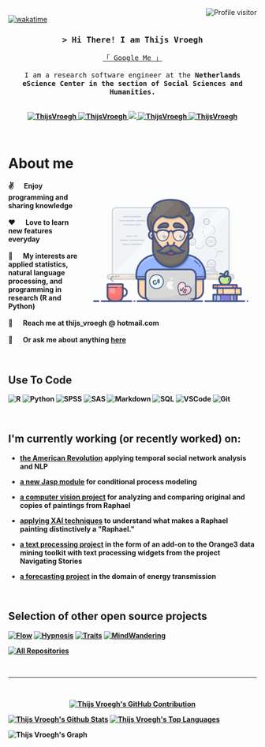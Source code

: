 <!--
<h2 align="center">
  Welcome!
  <img src="https://media.giphy.com/media/hvRJCLFzcasrR4ia7z/giphy.gif" width="28">
</h2>
-->

<!--
<p align="center">
  <a href="https://github.com/ThijsVroegh"><img src="https://readme-typing-svg.herokuapp.com/?lines=Self%20Taught%20Programmer;Front%20End%20Developer;1.5%2B%20years%20of%20coding%20experience;Always%20learning%20new%20things&center=true&width=380&height=45"></a>
</p>

 -->

<a href="https://komarev.com/ghpvc/?username=ThijsVroegh">
  <img align="right" src="https://komarev.com/ghpvc/?username=ThijsVroegh&label=Visitors&color=0e75b6&style=flat" alt="Profile visitor" />
</a>


[![wakatime](https://wakatime.com/badge/user/eebb3dd8-d9b2-40de-9b88-6fd6cac99dbc.svg)](https://wakatime.com/@eebb3dd8-d9b2-40de-9b88-6fd6cac99dbc)

<!-- Intro  -->
<h3 align="center">
        <samp>&gt; Hi There! I am Thijs Vroegh</a></b>
        </samp>
</h3>


<p align="center"> 
  <samp>
    <a href="https://www.google.com/search?q=Thijs+Vroegh">「 Google Me 」</a>
    <br>
    <br>
    I am a research software engineer at the <b>Netherlands eScience Center<b> in the section of Social Sciences and Humanities.
    <br>
    <br>
  </samp>
</p>

<p align="center">
 <a href="https://tvroegh.netlify.app/" target="blank">
  <img src="https://img.shields.io/badge/Website-DC143C?style=for-the-badge&logo=medium&logoColor=white" alt="ThijsVroegh" />
 </a>
 <a href="https://linkedin.com/in/thijsvroegh" target="_blank">
  <img src="https://img.shields.io/badge/LinkedIn-0077B5?style=for-the-badge&logo=linkedin&logoColor=white" alt="ThijsVroegh"/>
 </a>
  <a href="https://twitter.com/thijs_vroegh" target="_blank">
  <img src="https://img.shields.io/badge/Twitter-1DA1F2?style=for-the-badge&logo=twitter&logoColor=white" />
 </a>
 <a href="https://www.researchgate.net/profile/Thijs-Vroegh-2" target="_blank">
  <img src="https://img.shields.io/badge/Researchgate-fe4164?style=for-the-badge&logo=researchgate&logoColor=white" alt="ThijsVroegh" />
 </a> 
 <a href="https://www.esciencecenter.nl/team/thijs-vroegh/" target="_blank">
  <img src="https://img.shields.io/badge/eScience Center-20BEFF?&style=for-the-badge&logo=escience&logoColor=white" alt="ThijsVroegh"  />
  </a> 
</p>
<br />

<!-- About Section -->
 # About me
 
<p>
 <img align="right" width="350" src="assets/programmer.gif" alt="assets/programmer.gif" />
  
 ✌️ &emsp; Enjoy programming and sharing knowledge <br/><br/>
 ❤️ &emsp; Love to learn new features everyday<br/><br/> 
 👀 &emsp; My interests are applied statistics, natural language processing, and programming in research (R and Python)  <br/><br/>
 📧 &emsp; Reach me at thijs_vroegh @ hotmail.com<br/><br/>
 💬 &emsp; Or ask me about anything [here](https://github.com/ThijsVroegh/ThijsVroegh/issues)

</p>

<br/>

## Use To Code

<!--![Javascript](https://img.shields.io/badge/Javascript-F0DB4F?style=for-the-badge&labelColor=black&logo=javascript&logoColor=F0DB4F)
![Typescript](https://img.shields.io/badge/Typescript-007acc?style=for-the-badge&labelColor=black&logo=typescript&logoColor=007acc)
![React](https://img.shields.io/badge/-React-61DBFB?style=for-the-badge&labelColor=black&logo=react&logoColor=61DBFB)
![React Native](https://img.shields.io/badge/React_Native-20232A?style=for-the-badge&logo=react&logoColor=61DAFB)
![Next.js](https://img.shields.io/badge/next.js-000000?style=for-the-badge&logo=nextdotjs&logoColor=white)
![Nodejs](https://img.shields.io/badge/Nodejs-3C873A?style=for-the-badge&labelColor=black&logo=node.js&logoColor=3C873A)
![Express.js](https://img.shields.io/badge/Express.js-000000?style=for-the-badge&logo=express&logoColor=white)
![MongoDB](https://img.shields.io/badge/MongoDB-4EA94B?style=for-the-badge&logo=mongodb&logoColor=white)
![HTML](https://img.shields.io/badge/HTML5-E34F26?style=for-the-badge&logo=html5&logoColor=white)
![CSS3](https://img.shields.io/badge/CSS3-1572B6?style=for-the-badge&logo=css3&logoColor=white)
![SASS Badge](https://img.shields.io/badge/Sass-CC6699?style=for-the-badge&logo=sass&logoColor=white)
-->
![R](https://img.shields.io/badge/R-0170FE?style=for-the-badge&logo=R&logoColor=white)
![Python](https://img.shields.io/badge/Python-092749?style=for-the-badge&logo=Python&logoColor=06B6D4&labelColor=000000)
![SPSS](https://img.shields.io/badge/SPSS-563D7C?style=for-the-badge&logo=bootstrap&logoColor=white)
![SAS](https://img.shields.io/badge/sas-2E7EEA?style=for-the-badge&logo=strapi&logoColor=white)
![Markdown](https://img.shields.io/badge/Markdown-000000?style=for-the-badge&logo=markdown&logoColor=white)
![SQL](https://img.shields.io/badge/sql-593D88?style=for-the-badge&logo=redux&logoColor=white)
![VSCode](https://img.shields.io/badge/Visual_Studio-0078d7?style=for-the-badge&logo=visual%20studio&logoColor=white)
![Git](https://img.shields.io/badge/Git-F05032?style=for-the-badge&logo=git&logoColor=white)

<br/>

## I'm currently working (or recently worked) on:

* [the American Revolution](https://github.com/h-gear/revolution/tree/main) applying temporal social network analysis and NLP 
* [a new Jasp module](https://github.com/jasp-stats/jaspProcess) for conditional process modeling 
* [a computer vision project](https://github.com/DecodingRafael/unraphael) for analyzing and comparing original and copies of paintings from Raphael
* [applying XAI techniques](https://github.com/DecodingRaphael/xai/tree/thijs) to understand what makes a Raphael painting distinctively a "Raphael."
* [a text processing project](https://github.com/orgs/navigating-stories/repositories) in the form of an add-on to the Orange3 data mining toolkit with text processing widgets from the project Navigating Stories
* [a forecasting project](https://github.com/ESI-FAR) in the domain of energy transmission
  
  <br/>

## Selection of other open source projects
[![Flow](https://github-readme-stats.vercel.app/api/pin/?username=ThijsVroegh&repo=FlowExperience&border_color=7F3FBF&bg_color=0D1117&title_color=C9D1D9&text_color=8B949E&icon_color=7F3FBF)](https://github.com/ThijsVroegh/FlowExperience)
[![Hypnosis](https://github-readme-stats.vercel.app/api/pin/?username=ThijsVroegh&repo=Hypnosis&border_color=7F3FBF&bg_color=0D1117&title_color=C9D1D9&text_color=8B949E&icon_color=7F3FBF)](https://github.com/ThijsVroegh/Hypnosis)
[![Traits](https://github-readme-stats.vercel.app/api/pin/?username=ThijsVroegh&repo=Network_analysis_of_traits&border_color=7F3FBF&bg_color=0D1117&title_color=C9D1D9&text_color=8B949E&icon_color=7F3FBF)](https://github.com/ThijsVroegh/Network_analysis_of_traits)
[![MindWandering](https://github-readme-stats.vercel.app/api/pin/?username=ThijsVroegh&repo=Music_mindwandering&border_color=7F3FBF&bg_color=0D1117&title_color=C9D1D9&text_color=8B949E&icon_color=7F3FBF)](https://github.com/ThijsVroegh/Music_mindwandering)


<p align="left">
  <a href="https://github.com/ThijsVroegh?tab=repositories" target="_blank"><img alt="All Repositories" title="All Repositories" src="https://img.shields.io/badge/-All%20Repos-2962FF?style=for-the-badge&logo=koding&logoColor=white"/></a>
</p>

<br/>
<hr/>
<br/>

<p align="center">
  <a href="https://github.com/ThijsVroegh">
    <img src="https://github-profile-summary-cards.vercel.app/api/cards/profile-details?username=ThijsVroegh&theme=radical" alt="Thijs Vroegh's GitHub Contribution"/>
  </a>
</p>

<a> 
    <a href="https://github.com/ThijsVroegh"><img alt="Thijs Vroegh's Github Stats" src="https://denvercoder1-github-readme-stats.vercel.app/api?username=ThijsVroegh&show_icons=true&count_private=true&theme=react&border_color=7F3FBF&bg_color=0D1117&title_color=F85D7F&icon_color=F8D866" height="192px" width="49.5%"/></a>
  <a href="https://github.com/ThijsVroegh"><img alt="Thijs Vroegh's Top Languages" src="https://denvercoder1-github-readme-stats.vercel.app/api/top-langs/?username=ThijsVroegh&langs_count=8&layout=compact&theme=react&border_color=7F3FBF&bg_color=0D1117&title_color=F85D7F&icon_color=F8D866" height="192px" width="49.5%"/></a>
  <br/>
</a>


![Thijs Vroegh's Graph](https://github-readme-activity-graph.vercel.app/graph?username=ThijsVroegh&custom_title=Thijs%20Vroegh's%20GitHub%20Activity%20Graph&bg_color=0D1117&color=7F3FBF&line=7F3FBF&point=7F3FBF&area_color=FFFFFF&title_color=FFFFFF&area=true)

<!---
ThijsVroegh/ThijsVroegh is a ✨ special ✨ repository because its `README.md` (this file) appears on your GitHub profile.
You can click the Preview link to take a look at your changes.
--->
